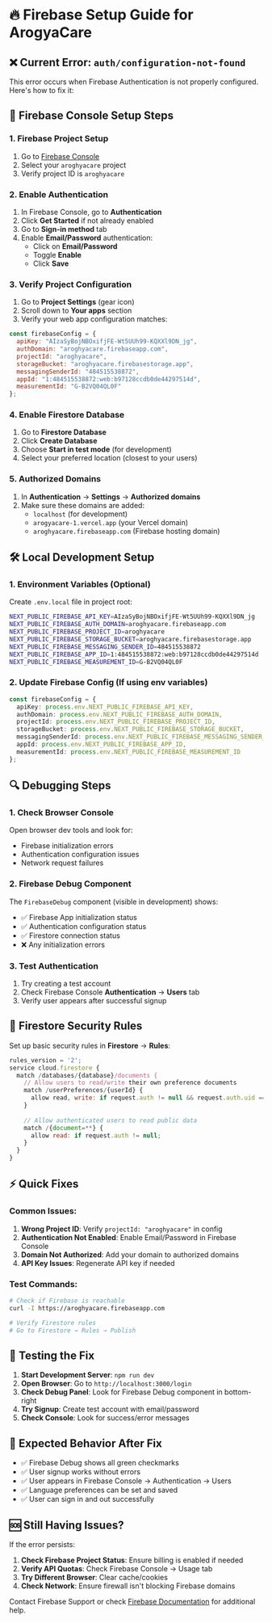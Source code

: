 # 🔥 Firebase Setup Guide for ArogyaCare

## ❌ Current Error: `auth/configuration-not-found`

This error occurs when Firebase Authentication is not properly configured. Here's how to fix it:

## 🔧 Firebase Console Setup Steps

### 1. **Firebase Project Setup**
1. Go to [Firebase Console](https://console.firebase.google.com/)
2. Select your `aroghyacare` project
3. Verify project ID is `aroghyacare`

### 2. **Enable Authentication**
1. In Firebase Console, go to **Authentication**
2. Click **Get Started** if not already enabled
3. Go to **Sign-in method** tab
4. Enable **Email/Password** authentication:
   - Click on **Email/Password**
   - Toggle **Enable**
   - Click **Save**

### 3. **Verify Project Configuration**
1. Go to **Project Settings** (gear icon)
2. Scroll down to **Your apps** section
3. Verify your web app configuration matches:

```javascript
const firebaseConfig = {
  apiKey: "AIzaSyBojNBOxifjFE-Wt5UUh99-KQXXl9DN_jg",
  authDomain: "aroghyacare.firebaseapp.com",
  projectId: "aroghyacare",
  storageBucket: "aroghyacare.firebasestorage.app",
  messagingSenderId: "484515538872",
  appId: "1:484515538872:web:b97128ccdb0de44297514d",
  measurementId: "G-B2VQ04QL0F"
};
```

### 4. **Enable Firestore Database**
1. Go to **Firestore Database**
2. Click **Create Database**
3. Choose **Start in test mode** (for development)
4. Select your preferred location (closest to your users)

### 5. **Authorized Domains**
1. In **Authentication** → **Settings** → **Authorized domains**
2. Make sure these domains are added:
   - `localhost` (for development)
   - `arogyacare-1.vercel.app` (your Vercel domain)
   - `aroghyacare.firebaseapp.com` (Firebase hosting domain)

## 🛠️ Local Development Setup

### 1. **Environment Variables** (Optional)
Create `.env.local` file in project root:
```bash
NEXT_PUBLIC_FIREBASE_API_KEY=AIzaSyBojNBOxifjFE-Wt5UUh99-KQXXl9DN_jg
NEXT_PUBLIC_FIREBASE_AUTH_DOMAIN=aroghyacare.firebaseapp.com
NEXT_PUBLIC_FIREBASE_PROJECT_ID=aroghyacare
NEXT_PUBLIC_FIREBASE_STORAGE_BUCKET=aroghyacare.firebasestorage.app
NEXT_PUBLIC_FIREBASE_MESSAGING_SENDER_ID=484515538872
NEXT_PUBLIC_FIREBASE_APP_ID=1:484515538872:web:b97128ccdb0de44297514d
NEXT_PUBLIC_FIREBASE_MEASUREMENT_ID=G-B2VQ04QL0F
```

### 2. **Update Firebase Config** (If using env variables)
```typescript
const firebaseConfig = {
  apiKey: process.env.NEXT_PUBLIC_FIREBASE_API_KEY,
  authDomain: process.env.NEXT_PUBLIC_FIREBASE_AUTH_DOMAIN,
  projectId: process.env.NEXT_PUBLIC_FIREBASE_PROJECT_ID,
  storageBucket: process.env.NEXT_PUBLIC_FIREBASE_STORAGE_BUCKET,
  messagingSenderId: process.env.NEXT_PUBLIC_FIREBASE_MESSAGING_SENDER_ID,
  appId: process.env.NEXT_PUBLIC_FIREBASE_APP_ID,
  measurementId: process.env.NEXT_PUBLIC_FIREBASE_MEASUREMENT_ID
};
```

## 🔍 Debugging Steps

### 1. **Check Browser Console**
Open browser dev tools and look for:
- Firebase initialization errors
- Authentication configuration issues
- Network request failures

### 2. **Firebase Debug Component**
The `FirebaseDebug` component (visible in development) shows:
- ✅ Firebase App initialization status
- ✅ Authentication configuration status
- ✅ Firestore connection status
- ❌ Any initialization errors

### 3. **Test Authentication**
1. Try creating a test account
2. Check Firebase Console **Authentication** → **Users** tab
3. Verify user appears after successful signup

## 🏥 Firestore Security Rules

Set up basic security rules in **Firestore** → **Rules**:

```javascript
rules_version = '2';
service cloud.firestore {
  match /databases/{database}/documents {
    // Allow users to read/write their own preference documents
    match /userPreferences/{userId} {
      allow read, write: if request.auth != null && request.auth.uid == userId;
    }
    
    // Allow authenticated users to read public data
    match /{document=**} {
      allow read: if request.auth != null;
    }
  }
}
```

## ⚡ Quick Fixes

### Common Issues:

1. **Wrong Project ID**: Verify `projectId: "aroghyacare"` in config
2. **Authentication Not Enabled**: Enable Email/Password in Firebase Console
3. **Domain Not Authorized**: Add your domain to authorized domains
4. **API Key Issues**: Regenerate API key if needed

### Test Commands:
```bash
# Check if Firebase is reachable
curl -I https://aroghyacare.firebaseapp.com

# Verify Firestore rules
# Go to Firestore → Rules → Publish
```

## 📱 Testing the Fix

1. **Start Development Server**: `npm run dev`
2. **Open Browser**: Go to `http://localhost:3000/login`
3. **Check Debug Panel**: Look for Firebase Debug component in bottom-right
4. **Try Signup**: Create test account with email/password
5. **Check Console**: Look for success/error messages

## 🎯 Expected Behavior After Fix

- ✅ Firebase Debug shows all green checkmarks
- ✅ User signup works without errors
- ✅ User appears in Firebase Console → Authentication → Users
- ✅ Language preferences can be set and saved
- ✅ User can sign in and out successfully

## 🆘 Still Having Issues?

If the error persists:

1. **Check Firebase Project Status**: Ensure billing is enabled if needed
2. **Verify API Quotas**: Check Firebase Console → Usage tab
3. **Try Different Browser**: Clear cache/cookies
4. **Check Network**: Ensure firewall isn't blocking Firebase domains

Contact Firebase Support or check [Firebase Documentation](https://firebase.google.com/docs/auth/web/start) for additional help.
